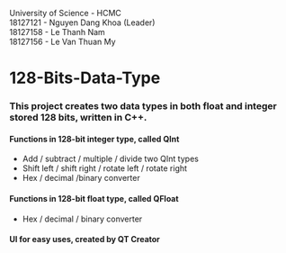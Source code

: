 University of Science - HCMC  
18127121 - Nguyen Dang Khoa (Leader)  
18127158 - Le Thanh Nam  
18127156 - Le Van Thuan My  
# 128-Bits-Data-Type
### This project creates two data types in both float and integer stored 128 bits, written in C++.

#### Functions in 128-bit integer type, called QInt
+ Add / subtract / multiple / divide two QInt types
+ Shift left / shift right / rotate left / rotate right 
+ Hex / decimal /binary converter

#### Functions in 128-bit float type, called QFloat
+ Hex / decimal / binary converter

#### UI for easy uses, created by QT Creator
